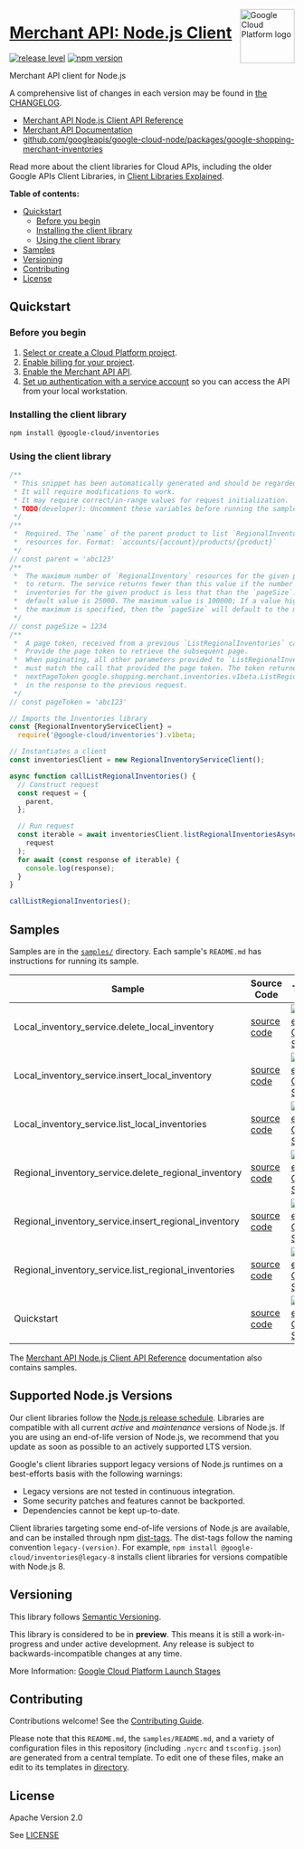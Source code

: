 [//]: # "This README.md file is auto-generated, all changes to this file will be lost."
[//]: # "To regenerate it, use `python -m synthtool`."
<img src="https://avatars2.githubusercontent.com/u/2810941?v=3&s=96" alt="Google Cloud Platform logo" title="Google Cloud Platform" align="right" height="96" width="96"/>

# [Merchant API: Node.js Client](https://github.com/googleapis/google-cloud-node/tree/main/packages/google-shopping-merchant-inventories)

[![release level](https://img.shields.io/badge/release%20level-preview-yellow.svg?style=flat)](https://cloud.google.com/terms/launch-stages)
[![npm version](https://img.shields.io/npm/v/@google-cloud/inventories.svg)](https://www.npmjs.org/package/@google-cloud/inventories)




Merchant API client for Node.js


A comprehensive list of changes in each version may be found in
[the CHANGELOG](https://github.com/googleapis/google-cloud-node/tree/main/packages/google-shopping-merchant-inventories/CHANGELOG.md).

* [Merchant API Node.js Client API Reference][client-docs]
* [Merchant API Documentation][product-docs]
* [github.com/googleapis/google-cloud-node/packages/google-shopping-merchant-inventories](https://github.com/googleapis/google-cloud-node/tree/main/packages/google-shopping-merchant-inventories)

Read more about the client libraries for Cloud APIs, including the older
Google APIs Client Libraries, in [Client Libraries Explained][explained].

[explained]: https://cloud.google.com/apis/docs/client-libraries-explained

**Table of contents:**


* [Quickstart](#quickstart)
  * [Before you begin](#before-you-begin)
  * [Installing the client library](#installing-the-client-library)
  * [Using the client library](#using-the-client-library)
* [Samples](#samples)
* [Versioning](#versioning)
* [Contributing](#contributing)
* [License](#license)

## Quickstart

### Before you begin

1.  [Select or create a Cloud Platform project][projects].
1.  [Enable billing for your project][billing].
1.  [Enable the Merchant API API][enable_api].
1.  [Set up authentication with a service account][auth] so you can access the
    API from your local workstation.

### Installing the client library

```bash
npm install @google-cloud/inventories
```


### Using the client library

```javascript
/**
 * This snippet has been automatically generated and should be regarded as a code template only.
 * It will require modifications to work.
 * It may require correct/in-range values for request initialization.
 * TODO(developer): Uncomment these variables before running the sample.
 */
/**
 *  Required. The `name` of the parent product to list `RegionalInventory`
 *  resources for. Format: `accounts/{account}/products/{product}`
 */
// const parent = 'abc123'
/**
 *  The maximum number of `RegionalInventory` resources for the given product
 *  to return. The service returns fewer than this value if the number of
 *  inventories for the given product is less that than the `pageSize`. The
 *  default value is 25000. The maximum value is 100000; If a value higher than
 *  the maximum is specified, then the `pageSize` will default to the maximum.
 */
// const pageSize = 1234
/**
 *  A page token, received from a previous `ListRegionalInventories` call.
 *  Provide the page token to retrieve the subsequent page.
 *  When paginating, all other parameters provided to `ListRegionalInventories`
 *  must match the call that provided the page token. The token returned as
 *  nextPageToken google.shopping.merchant.inventories.v1beta.ListRegionalInventoriesResponse.next_page_token
 *  in the response to the previous request.
 */
// const pageToken = 'abc123'

// Imports the Inventories library
const {RegionalInventoryServiceClient} =
  require('@google-cloud/inventories').v1beta;

// Instantiates a client
const inventoriesClient = new RegionalInventoryServiceClient();

async function callListRegionalInventories() {
  // Construct request
  const request = {
    parent,
  };

  // Run request
  const iterable = await inventoriesClient.listRegionalInventoriesAsync(
    request
  );
  for await (const response of iterable) {
    console.log(response);
  }
}

callListRegionalInventories();

```



## Samples

Samples are in the [`samples/`](https://github.com/googleapis/google-cloud-node/tree/main/packages/google-shopping-merchant-inventories/samples) directory. Each sample's `README.md` has instructions for running its sample.

| Sample                      | Source Code                       | Try it |
| --------------------------- | --------------------------------- | ------ |
| Local_inventory_service.delete_local_inventory | [source code](https://github.com/googleapis/google-cloud-node/blob/main/packages/google-shopping-merchant-inventories/samples/generated/v1beta/local_inventory_service.delete_local_inventory.js) | [![Open in Cloud Shell][shell_img]](https://console.cloud.google.com/cloudshell/open?git_repo=https://github.com/googleapis/google-cloud-node&page=editor&open_in_editor=packages/google-shopping-merchant-inventories/samples/generated/v1beta/local_inventory_service.delete_local_inventory.js,packages/google-shopping-merchant-inventories/samples/README.md) |
| Local_inventory_service.insert_local_inventory | [source code](https://github.com/googleapis/google-cloud-node/blob/main/packages/google-shopping-merchant-inventories/samples/generated/v1beta/local_inventory_service.insert_local_inventory.js) | [![Open in Cloud Shell][shell_img]](https://console.cloud.google.com/cloudshell/open?git_repo=https://github.com/googleapis/google-cloud-node&page=editor&open_in_editor=packages/google-shopping-merchant-inventories/samples/generated/v1beta/local_inventory_service.insert_local_inventory.js,packages/google-shopping-merchant-inventories/samples/README.md) |
| Local_inventory_service.list_local_inventories | [source code](https://github.com/googleapis/google-cloud-node/blob/main/packages/google-shopping-merchant-inventories/samples/generated/v1beta/local_inventory_service.list_local_inventories.js) | [![Open in Cloud Shell][shell_img]](https://console.cloud.google.com/cloudshell/open?git_repo=https://github.com/googleapis/google-cloud-node&page=editor&open_in_editor=packages/google-shopping-merchant-inventories/samples/generated/v1beta/local_inventory_service.list_local_inventories.js,packages/google-shopping-merchant-inventories/samples/README.md) |
| Regional_inventory_service.delete_regional_inventory | [source code](https://github.com/googleapis/google-cloud-node/blob/main/packages/google-shopping-merchant-inventories/samples/generated/v1beta/regional_inventory_service.delete_regional_inventory.js) | [![Open in Cloud Shell][shell_img]](https://console.cloud.google.com/cloudshell/open?git_repo=https://github.com/googleapis/google-cloud-node&page=editor&open_in_editor=packages/google-shopping-merchant-inventories/samples/generated/v1beta/regional_inventory_service.delete_regional_inventory.js,packages/google-shopping-merchant-inventories/samples/README.md) |
| Regional_inventory_service.insert_regional_inventory | [source code](https://github.com/googleapis/google-cloud-node/blob/main/packages/google-shopping-merchant-inventories/samples/generated/v1beta/regional_inventory_service.insert_regional_inventory.js) | [![Open in Cloud Shell][shell_img]](https://console.cloud.google.com/cloudshell/open?git_repo=https://github.com/googleapis/google-cloud-node&page=editor&open_in_editor=packages/google-shopping-merchant-inventories/samples/generated/v1beta/regional_inventory_service.insert_regional_inventory.js,packages/google-shopping-merchant-inventories/samples/README.md) |
| Regional_inventory_service.list_regional_inventories | [source code](https://github.com/googleapis/google-cloud-node/blob/main/packages/google-shopping-merchant-inventories/samples/generated/v1beta/regional_inventory_service.list_regional_inventories.js) | [![Open in Cloud Shell][shell_img]](https://console.cloud.google.com/cloudshell/open?git_repo=https://github.com/googleapis/google-cloud-node&page=editor&open_in_editor=packages/google-shopping-merchant-inventories/samples/generated/v1beta/regional_inventory_service.list_regional_inventories.js,packages/google-shopping-merchant-inventories/samples/README.md) |
| Quickstart | [source code](https://github.com/googleapis/google-cloud-node/blob/main/packages/google-shopping-merchant-inventories/samples/quickstart.js) | [![Open in Cloud Shell][shell_img]](https://console.cloud.google.com/cloudshell/open?git_repo=https://github.com/googleapis/google-cloud-node&page=editor&open_in_editor=packages/google-shopping-merchant-inventories/samples/quickstart.js,packages/google-shopping-merchant-inventories/samples/README.md) |



The [Merchant API Node.js Client API Reference][client-docs] documentation
also contains samples.

## Supported Node.js Versions

Our client libraries follow the [Node.js release schedule](https://github.com/nodejs/release#release-schedule).
Libraries are compatible with all current _active_ and _maintenance_ versions of
Node.js.
If you are using an end-of-life version of Node.js, we recommend that you update
as soon as possible to an actively supported LTS version.

Google's client libraries support legacy versions of Node.js runtimes on a
best-efforts basis with the following warnings:

* Legacy versions are not tested in continuous integration.
* Some security patches and features cannot be backported.
* Dependencies cannot be kept up-to-date.

Client libraries targeting some end-of-life versions of Node.js are available, and
can be installed through npm [dist-tags](https://docs.npmjs.com/cli/dist-tag).
The dist-tags follow the naming convention `legacy-(version)`.
For example, `npm install @google-cloud/inventories@legacy-8` installs client libraries
for versions compatible with Node.js 8.

## Versioning

This library follows [Semantic Versioning](http://semver.org/).







This library is considered to be in **preview**. This means it is still a
work-in-progress and under active development. Any release is subject to
backwards-incompatible changes at any time.


More Information: [Google Cloud Platform Launch Stages][launch_stages]

[launch_stages]: https://cloud.google.com/terms/launch-stages

## Contributing

Contributions welcome! See the [Contributing Guide](https://github.com/googleapis/google-cloud-node/blob/main/CONTRIBUTING.md).

Please note that this `README.md`, the `samples/README.md`,
and a variety of configuration files in this repository (including `.nycrc` and `tsconfig.json`)
are generated from a central template. To edit one of these files, make an edit
to its templates in
[directory](https://github.com/googleapis/synthtool).

## License

Apache Version 2.0

See [LICENSE](https://github.com/googleapis/google-cloud-node/blob/main/LICENSE)

[client-docs]: https://cloud.google.com/nodejs/docs/reference/merchantapi/latest
[product-docs]: https://developers.google.com/merchant/api
[shell_img]: https://gstatic.com/cloudssh/images/open-btn.png
[projects]: https://console.cloud.google.com/project
[billing]: https://support.google.com/cloud/answer/6293499#enable-billing
[enable_api]: https://console.cloud.google.com/flows/enableapi?apiid=merchantapi.googleapis.com
[auth]: https://cloud.google.com/docs/authentication/getting-started
